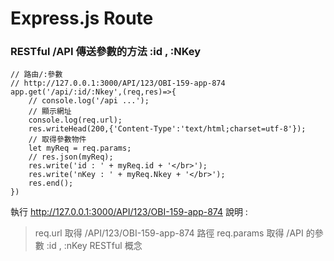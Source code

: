 # Express.js Route
### RESTful /API 傳送參數的方法 :id , :NKey
```javascript=
// 路由/:參數
// http://127.0.0.1:3000/API/123/OBI-159-app-874
app.get('/api/:id/:Nkey',(req,res)=>{
    // console.log('/api ...');
    // 顯示網址
    console.log(req.url);
    res.writeHead(200,{'Content-Type':'text/html;charset=utf-8'});
    // 取得參數物件
    let myReq = req.params;
    // res.json(myReq); 
    res.write('id : ' + myReq.id + '</br>');
    res.write('nKey : ' + myReq.Nkey + '</br>');
    res.end();
})
```
執行 http://127.0.0.1:3000/API/123/OBI-159-app-874
說明 :
>req.url 取得 /API/123/OBI-159-app-874 路徑
>req.params 取得 /API 的參數 :id , :nKey
>RESTful 概念